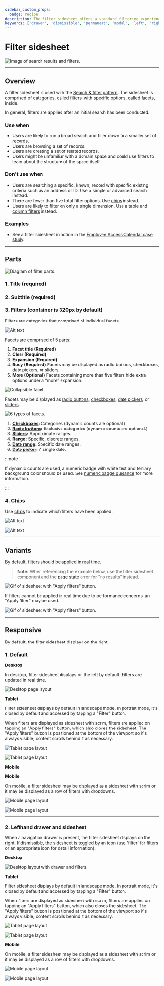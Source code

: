 ```yaml
---
sidebar_custom_props:
  badge: recipe
description: The filter sidesheet offers a standard filtering experience.
keywords: ['drawer', 'dismissible', 'permanent', 'modal', 'left', 'right', 'filter', 'sidesheet', 'side', 'sheet', 'detail', 'title', 'search', 'facets', 'facet']
---
```


# Filter sidesheet

<ImageBlock padded={false}>

![Image of search results and filters.](/img/components/filter-sidesheet/collections-task-card.png)

</ImageBlock>

---

## Overview 

A filter sidesheet is used with the [Search & filter pattern](/patterns/search-filter). The sidesheet is comprised of categories, called filters, with specific options, called facets, inside. 

In general, filters are applied after an initial search has been conducted.

### Use when

- Users are likely to run a broad search and filter down to a smaller set of records. 
- Users are browsing a set of records. 
- Users are creating a set of related records. 
- Users might be unfamiliar with a domain space and could use filters to learn about the structure of the space itself.

### Don't use when

- Users are searching a specific, known, record with specific existing criteria such as an address or ID. Use a simple or advanced search instead.
- There are fewer than five total filter options. Use [chips](/components/chips) instead.
- Users are likely to filter on only a single dimension. Use a table and [column filters](/components/table#column-filters) instead.


### Examples

- See a filter sidesheet in action in the [Employee Access Calendar case study](/case-studies/ess-calendar).

---

## Parts 

<ImageBlock padded={false} max-width="700px">

![Diagram of filter parts.](/img/components/filter-sidesheet/filter-sidesheet.png)

</ImageBlock>

### 1. Title (required)

### 2. Subtitle (required)

### 3. Filters (container is 320px by default)

Filters are categories that comprised of individual facets. 

<ImageBlock max-width="350px">

![Alt text](/img/components/filter-sidesheet/facet-default.png)

</ImageBlock>

Facets are comprised of 5 parts:

1. **Facet title (Required)** 
2. **Clear (Required)**
3. **Expansion (Required)** 
3. **Body (Required)** Facets may be displayed as radio buttons, checkboxes, date pickers, or sliders. 
3. **More (Optional)** Facets containing more than five filters hide extra options under a “more” expansion. 

<ImageBlock padded={false} caption="Individual facets may be collapsible if they contain a large number of options.">

![Collapsible facet.](/img/components/filter-sidesheet/expand-collapsed.png)

</ImageBlock>

Facets may be displayed as [radio buttons](/components/radio-button), [checkboxes](/components/checkbox), [date pickers](/components/date-picker), or [sliders](/components/slider).

<ImageBlock padded={false}>

![6 types of facets.](/img/components/filter-sidesheet/facet-types.png)

</ImageBlock>

1. **[Checkboxes](/components/checkbox):** Categories (dynamic counts are optional.) 
2. **[Radio buttons](/components/radio-button):** Exclusive categories (dynamic counts are optional.)
3. **[Sliders](/components/slider):** Approximate ranges. 
4. **Range:** Specific, discrete ranges. 
5. **[Date range](/components/date-range-picker):** Specific date ranges. 
6. **[Date picker](/components/date-picker):** A single date. 

:::note

If dynamic counts are used, a numeric badge with white text and tertiary background color should be used. See [numeric badge guidance](/components/badge#numeric-badges) for more information.

:::

### 4. Chips 

Use [chips](/components/chips) to indicate which filters have been applied. 

<ImageBlock padded={false} caption="1. Filter chips indicate active filters and are placed above the search results. <br>2. Filter chips are limited to a two lines with an option to expans for more.">

![Alt text](/img/components/filter-sidesheet/chips-desktop.png)

</ImageBlock>

<ImageBlock padded={false} caption="Chips use a horizontal overflow on mobile. Users may swipe left to view more.">

![Alt text](/img/components/filter-sidesheet/chips-mobile.png)

</ImageBlock>

---

## Variants 

By default, filters should be applied in real time. 

>**Note:** When referencing the example below, use the filter sidesheet component and the [page state](/components/page-state) error for "no results" instead.

<ImageBlock caption="Filters are applied to the search results as they're applied.">

![Gif of sidesheet with "Apply filters" button.](/img/components/filter-sidesheet/real-time-filters.gif)

</ImageBlock>

If filters cannot be applied in real time due to performance concerns, an "Apply filter" may be used. 

<ImageBlock max-width="650px" caption="When performance may be an issue, an app may use a filter sidesheet with a scrim. Users select the filters they'd like, then hit Apply to filter down the dataset with just one data call.">

![Gif of sidesheet with "Apply filters" button.](/img/components/filter-sidesheet/apply-filters.gif)

</ImageBlock>

---

## Responsive 

By default, the filter sidesheet displays on the right.

### 1. Default

**Desktop**

In desktop, filter sidesheet displays on the left by default. Filters are updated in real time. 

<ImageBlock padded={false} caption="Desktop layout for an app with filters on the left.">

![Desktop page layout](/img/components/filter-sidesheet/desktop-filters-1.png)

</ImageBlock>

**Tablet**

Filter sidesheet displays by default in landscape mode. In portrait mode, it's closed by default and accessed by tapping a "Filter" button. 

When filters are displayed as sidesheet with scrim, filters are applied on tapping an "Apply filters" button, which also closes the sidesheet. The "Apply filters" button is positioned at the bottom of the viewport so it's always visible; content scrolls behind it as necessary.

<ImageBlock padded={false} caption="On tablet landscape, the filter sidesheet is open by default.">

![Tablet page layout](/img/components/filter-sidesheet/tablet-filter.png)

</ImageBlock>

<ImageBlock padded={false} caption="On tablet landscape, the filter sidesheet is closed by default, accessed by a Filter button. The sidesheet displays from the left with a scrim behind it and an explicit option to apply filters. The Apply button closes the drawer and applies filters.">

![Tablet page layout](/img/components/filter-sidesheet/tablet-filter-portrait.png)

</ImageBlock>

**Mobile**

**Mobile**

On mobile, a filter sidesheet may be displayed as a sidesheet with scrim or it may be displayed as a row of filters with dropdowns. 

<ImageBlock padded={false} caption="<b>Best for web responsive.</b> At mobile portrait sizes, both navigation drawer and filter sidesheet are closed by default. The filter sidesheet opens from the right with a scrim behind it when the Filter button is tapped. Filters are applied with an explicit Apply button that closes the drawers.">

![Mobile page layout](/img/components/filter-sidesheet/mobile-filters-left.png)

</ImageBlock>

<ImageBlock padded={false} caption="<b>Best for native mobile.</b> Filters display as a row of dropdowns. On tap, the dropdown opens to reveal filters. Applied filters are indicated by a numeric badge within the dropdown.">

![Mobile page layout](/img/components/filter-sidesheet/native-filters.png)

</ImageBlock>

---

### 2. Lefthand drawer and sidesheet

When a navigation drawer is present, the filter sidesheet displays on the right.  If dismissible, the sidesheet is toggled by an icon (use 'filter' for filters or an appropriate icon for detail information).

**Desktop**

<ImageBlock padded={false} max-width="650px" caption="On desktop, both the navigation drawer and filter display by default.">

![Desktop layout with drawer and filters.](/img/components/filter-sidesheet/filter-desktop-2.png)

</ImageBlock>

**Tablet**

Filter sidesheet displays by default in landscape mode. In portrait mode, it's closed by default and accessed by tapping a "Filter" button. 

When filters are displayed as sidesheet with scrim, filters are applied on tapping an "Apply filters" button, which also closes the sidesheet. The "Apply filters" button is positioned at the bottom of the viewport so it's always visible; content scrolls behind it as necessary.

<ImageBlock padded={false} caption="On tablet landscape, the navigation drawer is open by default and the filter sidesheet opens from the right with a scrim behind it when the Filter button is tapped. Filters are applied with an explicit Apply button that closes the drawers.">

![Tablet page layout](/img/components/filter-sidesheet/tablet-filter-2.png)

</ImageBlock>

<ImageBlock padded={false} caption="On tablet portrait, both navigation drawer and filter sidesheet are closed by default. The filter sidesheet opens from the right with a scrim behind it when the Filter button is tapped. Filters are applied with an explicit Apply button that closes the drawers.">

![Tablet page layout](/img/components/filter-sidesheet/tablet-filter-portrait-2.png)

</ImageBlock>

**Mobile**

On mobile, a filter sidesheet may be displayed as a sidesheet with scrim or it may be displayed as a row of filters with dropdowns. 

<ImageBlock padded={false} caption="<b>Best for web responsive.</b> At mobile portrait sizes, both navigation drawer and filter sidesheet are closed by default. The filter sidesheet opens from the right with a scrim behind it when the Filter button is tapped. Filters are applied with an explicit Apply button that closes the drawers.">

![Mobile page layout](/img/components/filter-sidesheet/mobile-filters-right.png)

</ImageBlock>

<ImageBlock padded={false} caption="<b>Best for native mobile.</b> Filters display as a row of dropdowns. On tap, the dropdown opens to reveal filters. Applied filters are indicated by a numeric badge within the dropdown.">

![Mobile page layout](/img/components/filter-sidesheet/native-filters.png)

</ImageBlock>
